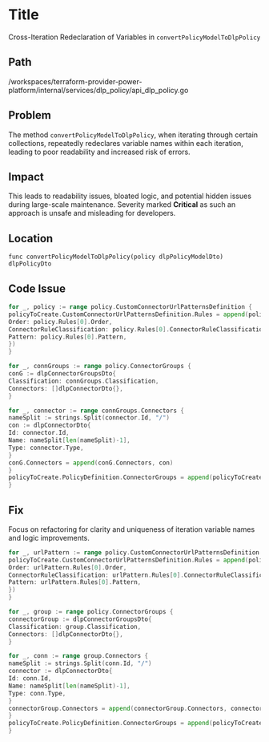 # Title

Cross-Iteration Redeclaration of Variables in `convertPolicyModelToDlpPolicy`

## Path

/workspaces/terraform-provider-power-platform/internal/services/dlp_policy/api_dlp_policy.go

## Problem

The method `convertPolicyModelToDlpPolicy`, when iterating through certain collections, repeatedly redeclares variable names within each iteration, leading to poor readability and increased risk of errors.

## Impact

This leads to readability issues, bloated logic, and potential hidden issues during large-scale maintenance. Severity marked **Critical** as such an approach is unsafe and misleading for developers.

## Location

`func convertPolicyModelToDlpPolicy(policy dlpPolicyModelDto) dlpPolicyDto`

## Code Issue

```go
for _, policy := range policy.CustomConnectorUrlPatternsDefinition {
policyToCreate.CustomConnectorUrlPatternsDefinition.Rules = append(policyToCreate.CustomConnectorUrlPatternsDefinition.Rules, dlpConnectorUrlPatternsRuleDto{
Order: policy.Rules[0].Order,
ConnectorRuleClassification: policy.Rules[0].ConnectorRuleClassification,
Pattern: policy.Rules[0].Pattern,
})
}

for _, connGroups := range policy.ConnectorGroups {
conG := dlpConnectorGroupsDto{
Classification: connGroups.Classification,
Connectors: []dlpConnectorDto{},
}

for _, connector := range connGroups.Connectors {
nameSplit := strings.Split(connector.Id, "/")
con := dlpConnectorDto{
Id: connector.Id,
Name: nameSplit[len(nameSplit)-1],
Type: connector.Type,
}
conG.Connectors = append(conG.Connectors, con)
}
policyToCreate.PolicyDefinition.ConnectorGroups = append(policyToCreate.PolicyDefinition.ConnectorGroups, conG)
}
```

## Fix

Focus on refactoring for clarity and uniqueness of iteration variable names and logic improvements.

```go
for _, urlPattern := range policy.CustomConnectorUrlPatternsDefinition {
policyToCreate.CustomConnectorUrlPatternsDefinition.Rules = append(policyToCreate.CustomConnectorUrlPatternsDefinition.Rules, dlpConnectorUrlPatternsRuleDto{
Order: urlPattern.Rules[0].Order,
ConnectorRuleClassification: urlPattern.Rules[0].ConnectorRuleClassification,
Pattern: urlPattern.Rules[0].Pattern,
})
}

for _, group := range policy.ConnectorGroups {
connectorGroup := dlpConnectorGroupsDto{
Classification: group.Classification,
Connectors: []dlpConnectorDto{},
}

for _, conn := range group.Connectors {
nameSplit := strings.Split(conn.Id, "/")
connector := dlpConnectorDto{
Id: conn.Id,
Name: nameSplit[len(nameSplit)-1],
Type: conn.Type,
}
connectorGroup.Connectors = append(connectorGroup.Connectors, connector)
}
policyToCreate.PolicyDefinition.ConnectorGroups = append(policyToCreate.PolicyDefinition.ConnectorGroups, connectorGroup)
}
```